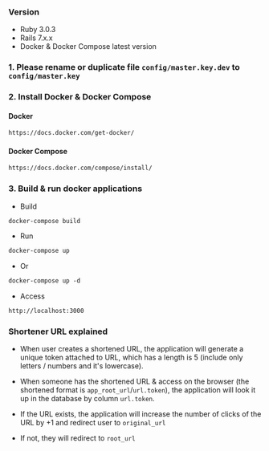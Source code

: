 ### Version

* Ruby 3.0.3
* Rails 7.x.x
* Docker & Docker Compose latest version

### 1. Please rename or duplicate file `config/master.key.dev` to `config/master.key`

### 2. Install Docker & Docker Compose

#### Docker
```html
https://docs.docker.com/get-docker/
```

#### Docker Compose
```html
https://docs.docker.com/compose/install/
```

### 3. Build & run docker applications

* Build
```html
docker-compose build
```

* Run
```html
docker-compose up
```

* Or
```html
docker-compose up -d
```

* Access
```html
http://localhost:3000
```

### Shortener URL explained
* When user creates a shortened URL, the application will generate a unique token attached to URL, which has a length is 5 (include only letters / numbers and it's lowercase).

* When someone has the shortened URL & access on the browser (the shortened format is `app_root_url`/`url.token`), the application will look it up in the database by column `url.token`.

* If the URL exists, the application will increase the number of clicks of the URL by +1 and redirect user to `original_url`

* If not, they will redirect to `root_url`

